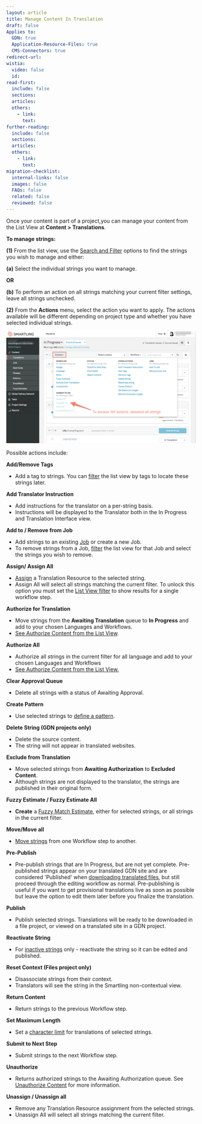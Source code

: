 ```yaml
---
layout: article
title: Manage Content In Translation
draft: false
Applies to:
  GDN: true
  Application-Resource-Files: true
  CMS-Connectors: true
redirect-url:
wistia:
  video: false
  id:
read-first:
  include: false
  sections:
  articles:
  others:
    - link:
      text:
further-reading:
  include: false
  sections:
  articles:
  others:
    - link:
      text:
migration-checklist:
  internal-links: false
  images: false
  FAQs: false
  related: false
  reviewed: false
---
```



Once your content is part of a project,you can manage your content from the List View at **Content &gt; Translations**.

**To manage strings:**

**(1)** From the list view, use the [Search and Filter](/hc/en-us/articles/203416736-Search-and-Filter-Account-Owners-and-Project-Managers) options to find the strings you wish to manage and either:

**(a)** Select the individual strings you want to manage.

**OR**

**(b)** To perform an action on all strings matching your current filter settings, leave all strings unchecked.

**(2)** From the **Actions** menu, select the action you want to apply. The actions available will be different depending on project type and whether you have selected individual strings.

![](/uploads/versions/contentmanagment---x----1278-757x---.png)

Possible actions include:

**Add/Remove Tags**

* Add a tag to strings. You can [filter](/hc/en-us/articles/203416736-Search-and-Filter-Account-Owners-and-Project-Managers) the list view by tags to locate these strings later.


**Add Translator Instruction**

* Add instructions for the translator on a per-string basis.
* Instructions will be displayed to the Translator both in the In Progress and Translation Interface view.


**Add to / Remove from Job**

* Add strings to an existing [Job](/hc/en-us/articles/202670453) or create a new Job.
* To remove strings from a Job, [filter](/hc/en-us/articles/203416736-Search-and-Filter-Account-Owners-and-Project-Managers) the list view for that Job and select the strings you wish to remove.


**Assign/ Assign All**

* [Assign](/hc/en-us/articles/200972858-Assign-content-to-a-translator) a Translation Resource to the selected string.
* Assign All will select all strings matching the current filter. To unlock this option you must set the [List View filter](/hc/en-us/articles/203416736) to show results for a single workflow step.


**Authorize for Translation**

* Move strings from the **Awaiting Translation** queue to **In Progress** and add to your chosen Languages and Workflows.
* [See Authorize Content from the List View](/hc/en-us/articles/201012778-Authorize-content-for-translation).


**Authorize All**

* Authorize all strings in the current filter for all language and add to your chosen Languages and Workflows
* [See Authorize Content from the List View.](/hc/en-us/articles/201012778-Authorize-content-for-translation)


**Clear Approval Queue**

* Delete all strings with a status of Awaiting Approval.


**Create Pattern**

* Use selected strings to [define a pattern](/hc/en-us/articles/202660343-Global-Delivery-Network-Create-and-Manage-Patterns).


**Delete String (GDN projects only)**

* Delete the source content.
* The string will not appear in translated websites.


**Exclude from Translation**

* Move selected strings from **Awaiting Authorization** to **Excluded Content**.
* Although strings are not displayed to the translator, the strings are published in their original form.


**Fuzzy Estimate / Fuzzy Estimate All**

* **Create** a [Fuzzy Match Estimate](/hc/en-us/articles/201255313#ListMatch), either for selected strings, or all strings in the current filter.


**Move/Move all**

* [Move strings](/hc/en-us/articles/203416216-Move-Strings-Between-Workflow-Steps) from one Workflow step to another.


**Pre-Publish**

* Pre-publish strings that are In Progress, but are not yet complete. Pre-published strings appear on your translated GDN site and are considered 'Published' when [downloading translated files](/hc/en-us/articles/201468416), but still proceed through the editing workflow as normal. Pre-publishing is useful if you want to get provisional translations live as soon as possible but leave the option to edit them later before you finalize the translation.


**Publish**

* Publish selected strings. Translations will be ready to be downloaded in a file project, or viewed on a translated site in a GDN project.


**Reactivate String**

* For [inactive strings](/hc/en-us/articles/203587968) only - reactivate the string so it can be edited and published.


**Reset Context (Files project only)**

* Disassociate strings from their context.
* Translators will see the string in the Smartling non-contextual view.


**Return Content**

* Return strings to the previous Workflow step.


**Set Maximum Length**

* Set a [character limit](/hc/en-us/articles/203440458) for translations of selected strings.


**Submit to Next Step**

* Submit strings to the next Workflow step.


**Unauthorize**

* Returns authorized strings to the Awaiting Authorization queue. See [Unauthorize Content](/hc/en-us/articles/205274267) for more information.


**Unassign / Unassign all**

* Remove any Translation Resource assignment from the selected strings.
* Unassign All will select all strings matching the current filter.